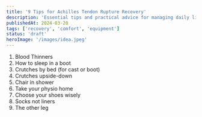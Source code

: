 ```yaml
---
title: '9 Tips for Achilles Tendon Rupture Recovery'
description: 'Essential tips and practical advice for managing daily life while recovering from an Achilles tendon rupture.'
publishedAt: 2024-03-20
tags: ['recovery', 'comfort', 'equipment']
status: 'draft'
heroImage: '/images/idea.jpeg'
---
```


1. Blood Thinners
2. How to sleep in a boot
3. Crutches by bed (for cast or boot)
4. Crutches upside-down
5. Chair in shower
6. Take your physio home
7. Choose your shoes wisely
8. Socks not liners
9. The other leg
